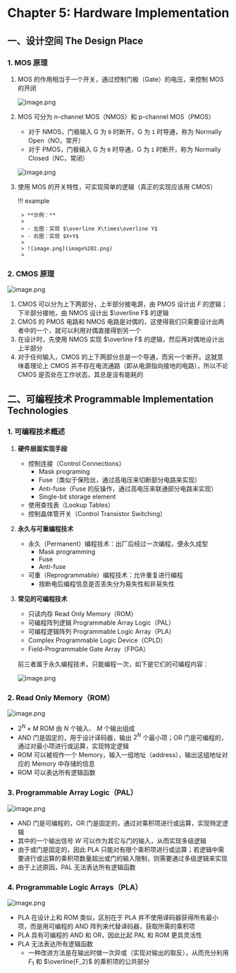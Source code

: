 # Chapter 5: Hardware Implementation

## 一、设计空间 The Design Place

### 1. MOS 原理

1. MOS 的作用相当于一个开关，通过控制门极（Gate）的电压，来控制 MOS 的开闭
    
    ![image.png](image.png)
    
2. MOS 可分为 n-channel MOS（NMOS）和 p-channel MOS（PMOS）
    - 对于 NMOS，门极输入 G 为 `0` 时断开，G 为 `1` 时导通，称为 Normally Open（NO，常开）
    - 对于 PMOS，门极输入 G 为 `0` 时导通，G 为 `1` 时断开，称为 Normally Closed（NC，常闭）
    
    ![image.png](image%201.png)
    
3. 使用 MOS 的开关特性，可实现简单的逻辑（真正的实现应该用 CMOS）
    
    !!! example

        > **示例：**
        > 
        > - 左图：实现 $\overline X\times\overline Y$
        > - 右图：实现 $X+Y$
        > 
        > ![image.png](image%202.png)
        > 

### 2. CMOS 原理

![image.png](image%203.png)

1. CMOS 可以分为上下两部分，上半部分接电源，由 PMOS 设计出 $F$ 的逻辑；下半部分接地，由 NMOS 设计出 $\overline F$ 的逻辑
2. CMOS 的 PMOS 电路和 NMOS 电路是对偶的，这使得我们只需要设计出两者中的一个，就可以利用对偶直接得到另一个
3. 在设计时，先使用 NMOS 实现 $\overline F$ 的逻辑，然后再对偶地设计出上半部分
4. 对于任何输入，CMOS 的上下两部分总是一个导通，而另一个断开。这就意味着理论上 CMOS 并不存在电流通路（即从电源指向接地的电路），所以不论 CMOS 是否处在工作状态，其总是没有能耗的

## 二、**可编程技术 Programmable Implementation Technologies**

### 1. 可编程技术概述

1. **硬件层面实现手段**
    - 控制连接（Control Connections）
        - Mask programing
        - Fuse（类似于保险丝，通过高电压来切断部分电路来实现）
        - Anti-fuse（Fuse 的反操作，通过高电压来联通部分电路来实现）
        - Single-bit storage element
    - 使用查找表（Lookup Tables）
    - 控制晶体管开关（Control Transistor Switching）
2. **永久与可重编程技术**
    - 永久（Permanent）编程技术：出厂后经过一次编程，便永久成型
        - Mask programming
        - Fuse
        - Anti-fuse
    - 可重（Reprogrammable）编程技术：允许重复进行编程
        - 按断电后编程信息是否丢失分为易失性和非易失性
3. **常见的可编程技术**
    - 只读内存 Read Only Memory（ROM）
    - 可编程阵列逻辑 Programmable Array Logic（PAL）
    - 可编程逻辑阵列 Programmable Logic Array（PLA）
    - Complex Programmable Logic Device（CPLD）
    - Field-Programmable Gate Array（FPGA）
    
    前三者属于永久编程技术，只能编程一次，如下是它们的可编程内容：
    
    ![image.png](image%204.png)
    

### 2. Read Only Memory（ROM）

![image.png](image%205.png)

- $2^N\times M$ ROM 由 $N$ 个输入、 $M$ 个输出组成
- AND 门是固定的，用于设计译码器，输出 $2^N$ 个最小项；OR 门是可编程的，通过对最小项进行或运算，实现特定逻辑
- ROM 可以被视作一个 Memory，输入一组地址（address），输出这组地址对应的 Memory 中存储的信息
- ROM 可以表达所有逻辑函数

### 3. Programmable Array Logic（PAL）

![image.png](image%206.png)

- AND 门是可编程的，OR 门是固定的，通过对乘积项进行或运算，实现特定逻辑
- 其中的一个输出信号 $W$ 可以作为其它与门的输入，从而实现多级逻辑
- 由于或门是固定的，因此 PLA 只能对有限个乘积项进行或运算；若逻辑中需要进行或运算的乘积项数量超出或门的输入限制，则需要通过多级逻辑来实现
- 由于上述原因，PAL 无法表达所有逻辑函数

### 4. Programmable Logic Arrays（PLA）

![image.png](image%207.png)

- PLA 在设计上和 ROM 类似，区别在于 PLA 并不使用译码器获得所有最小项，而是用可编程的 AND 阵列来代替译码器，获取所需的乘积项
- PLA 具有可编程的 AND 和 OR，因此比起 PAL 和 ROM 更具灵活性
- PLA 无法表达所有逻辑函数
    - 一种改进方法是在输出时做一次异或（实现对输出的取反），从而充分利用 $F_1$ 和 $\overline{F_2}$ 的乘积项的公共部分